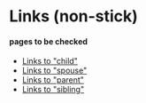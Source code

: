 # Links (non-stick)

#### pages to be checked

* [Links to "child"](to_child.md)
* [Links to "spouse"](to_spouse.md)
* [Links to "parent"](a/to_parent.md)
* [Links to "sibling"](b/to_sibling.md)
